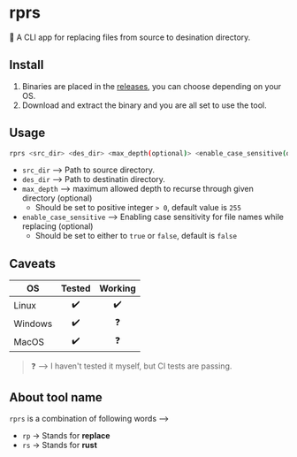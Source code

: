 # rprs
:crab: A CLI app for replacing files from source to desination directory.

## Install
1. Binaries are placed in the [releases](https://github.com/Karthik-d-k/rprs/releases), you can choose depending on your OS.
2. Download and extract the binary and you are all set to use the tool.

## Usage
```bash
rprs <src_dir> <des_dir> <max_depth(optional)> <enable_case_sensitive(optional)>
```
- `src_dir` --> Path to source directory.
- `des_dir` --> Path to destinatin directory.
- `max_depth` --> maximum allowed depth to recurse through given directory (optional)
  - Should be set to positive integer `> 0`, default value is `255`
- `enable_case_sensitive` --> Enabling case sensitivity for file names while replacing (optional)
  - Should be set to either to `true` or `false`, default is `false`

## Caveats
|OS      | Tested           | Working          |
|--------|:----------------:|:----------------:|
|Linux   |:heavy_check_mark:|:heavy_check_mark:|
|Windows |:heavy_check_mark:|:question:        |
|MacOS   |:heavy_check_mark:|:question:        |
> :question: --> I haven't tested it myself, but CI tests are passing.

## About tool name
`rprs` is a combination of following words -->
- `rp` -> Stands for **replace**
- `rs` -> Stands for **rust**

